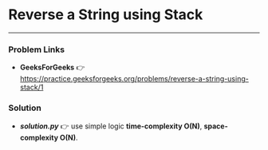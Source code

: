 # Reverse a String using Stack

---

### Problem Links
- **__GeeksForGeeks__** :point_right: https://practice.geeksforgeeks.org/problems/reverse-a-string-using-stack/1

### Solution
- **_solution.py_** :point_right: use simple logic **time-complexity O(N)**, **space-complexity O(N)**.
